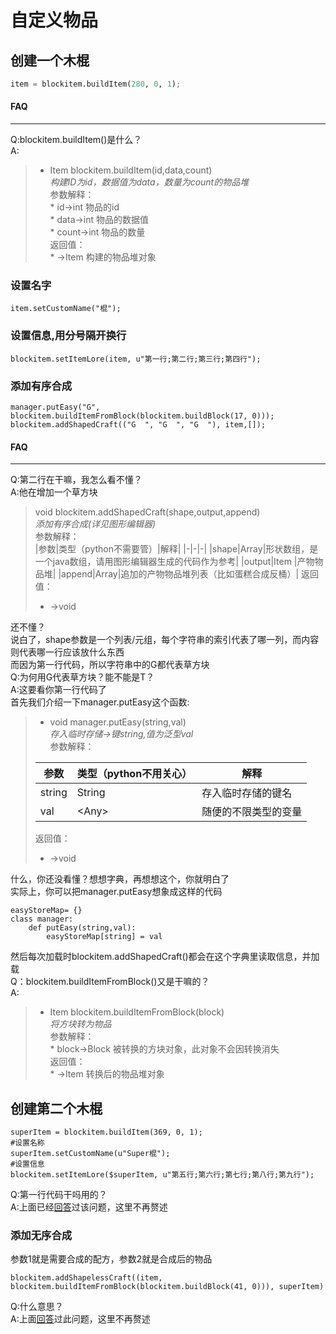 # 自定义物品  
## 创建一个木棍  

~~~python  
item = blockitem.buildItem(280, 0, 1);  
~~~  

#### FAQ  

----

Q:blockitem.buildItem()是什么？  
A:  
>  
>*   Item blockitem.buildItem(id,data,count)  
    *构建ID为id，数据值为data，数量为count的物品堆*  
    参数解释：  
    *   id->int 物品的id  
    *   data->int 物品的数据值  
    *   count->int 物品的数量  
    返回值：  
    *   \->Item 构建的物品堆对象  


### 设置名字  
~~~  
item.setCustomName("棍");  
~~~  
### 设置信息,用分号隔开换行  
~~~  
blockitem.setItemLore(item, u"第一行;第二行;第三行;第四行");  
~~~  
### 添加有序合成  
~~~  
manager.putEasy("G", blockitem.buildItemFromBlock(blockitem.buildBlock(17, 0)));  
blockitem.addShapedCraft(("G  ", "G  ", "G  "), item,[]);  
~~~  
#### FAQ  

----

Q:第二行在干嘛，我怎么看不懂？  
A:他在增加一个草方块  

> void blockitem.addShapedCraft(shape,output,append)  
> *添加有序合成(详见图形编辑器)*  
> 参数解释：  
> |参数|类型（python不需要管）|解释|
> |-|-|-|
> |shape|Array|形状数组，是一个java数组，请用图形编辑器生成的代码作为参考|
> |output|Item |产物物品堆|
> |append|Array|追加的产物物品堆列表（比如蛋糕合成反桶）|
> 返回值：  
> *   \->void  

还不懂？  
说白了，shape参数是一个列表/元组，每个字符串的索引代表了哪一列，而内容则代表哪一行应该放什么东西  
而因为第一行代码，所以字符串中的G都代表草方块  
Q:为何用G代表草方块？能不能是T？  
A:这要看你第一行代码了  
首先我们介绍一下manager.putEasy这个函数:  

>  
>*   void manager.putEasy(string,val)  
>    *存入临时存储->键string,值为泛型val*  
>    参数解释：  
>  
>    |参数|类型（python不用关心）|解释|
>    |-|-|-|
>    |string|String|存入临时存储的键名|
>    |val|\<Any\>|随便的不限类型的变量|
>  
>    返回值：  
>  
>    *   \->void  


什么，你还没看懂？想想字典，再想想这个，你就明白了  
实际上，你可以把manager.putEasy想象成这样的代码  
~~~  
easyStoreMap= {}  
class manager:  
    def putEasy(string,val):  
        easyStoreMap[string] = val  
~~~  
然后每次加载时blockitem.addShapedCraft()都会在这个字典里读取信息，并加载  
Q：blockitem.buildItemFromBlock()又是干嘛的？  
A:  
>  
>*   Item blockitem.buildItemFromBlock(block)  
     *将方块转为物品*  
     参数解释：  
     *   block->Block 被转换的方块对象，此对象不会因转换消失  
     返回值：  
     *   \->Item 转换后的物品堆对象  


## 创建第二个木棍  
~~~  
superItem = blockitem.buildItem(369, 0, 1);  
#设置名称  
superItem.setCustomName(u"Super棍");  
#设置信息  
blockitem.setItemLore($superItem, u"第五行;第六行;第七行;第八行;第九行");  
~~~  
Q:第一行代码干吗用的？  
A:上面已经[回答](#FAQ_7)过该问题，这里不再赘述  
### 添加无序合成  
参数1就是需要合成的配方，参数2就是合成后的物品  
~~~  
blockitem.addShapelessCraft((item, blockitem.buildItemFromBlock(blockitem.buildBlock(41, 0))), superItem)  
~~~  
Q:什么意思？  
A:上面[回答](#FAQ_41)过此问题，这里不再赘述